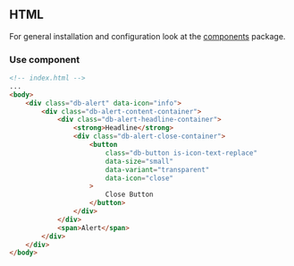 ## HTML

For general installation and configuration look at the [components](https://www.npmjs.com/package/@db-ui/components) package.

### Use component

```html index.html
<!-- index.html -->
...
<body>
	<div class="db-alert" data-icon="info">
		<div class="db-alert-content-container">
			<div class="db-alert-headline-container">
				<strong>Headline</strong>
				<div class="db-alert-close-container">
					<button
						class="db-button is-icon-text-replace"
						data-size="small"
						data-variant="transparent"
						data-icon="close"
					>
						Close Button
					</button>
				</div>
			</div>
			<span>Alert</span>
		</div>
	</div>
</body>
```
